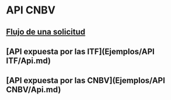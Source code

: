 # API CNBV 


## [Flujo de una solicitud](01-Flujo.md)
## [API expuesta por las ITF](Ejemplos/API ITF/Api.md)
## [API expuesta por las CNBV](Ejemplos/API CNBV/Api.md)






